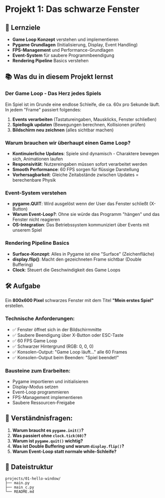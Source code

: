 # Projekt 1: Das schwarze Fenster

## 🎯 Lernziele
- **Game Loop Konzept** verstehen und implementieren
- **Pygame Grundlagen** (Initialisierung, Display, Event Handling)
- **FPS-Management** und Performance-Grundlagen
- **Event-System** für saubere Programmbeendigung
- **Rendering Pipeline** Basics verstehen

## 📚 Was du in diesem Projekt lernst

### Der Game Loop - Das Herz jedes Spiels
Ein Spiel ist im Grunde eine endlose Schleife, die ca. 60x pro Sekunde läuft. In jedem "Frame" passiert folgendes:
1. **Events verarbeiten** (Tastatureingaben, Mausklicks, Fenster schließen)
2. **Spiellogik updaten** (Bewegungen berechnen, Kollisionen prüfen)
3. **Bildschirm neu zeichnen** (alles sichtbar machen)

### Warum brauchen wir überhaupt einen Game Loop?
- **Kontinuierliche Updates**: Spiele sind dynamisch - Charaktere bewegen sich, Animationen laufen
- **Responsivität**: Nutzereingaben müssen sofort verarbeitet werden
- **Smooth Performance**: 60 FPS sorgen für flüssige Darstellung
- **Vorhersagbarkeit**: Gleiche Zeitabstände zwischen Updates = berechenbare Physik

### Event-System verstehen
- **pygame.QUIT**: Wird ausgelöst wenn der User das Fenster schließt (X-Button)
- **Warum Event-Loop?**: Ohne sie würde das Programm "hängen" und das Fenster nicht reagieren
- **OS-Integration**: Das Betriebssystem kommuniziert über Events mit unserem Spiel

### Rendering Pipeline Basics
- **Surface-Konzept**: Alles in Pygame ist eine "Surface" (Zeichenfläche)
- **display.flip()**: Macht den gezeichneten Frame sichtbar (Double Buffering)
- **Clock**: Steuert die Geschwindigkeit des Game Loops

## 🛠️ Aufgabe

Ein **800x600 Pixel** schwarzes Fenster mit dem Titel **"Mein erstes Spiel"** erstellen.

### Technische Anforderungen:
- ✅ Fenster öffnet sich in der Bildschirmmitte
- ✅ Saubere Beendigung über X-Button oder ESC-Taste
- ✅ 60 FPS Game Loop
- ✅ Schwarzer Hintergrund (RGB: 0, 0, 0)
- ✅ Konsolen-Output: "Game Loop läuft..." alle 60 Frames
- ✅ Konsolen-Output beim Beenden: "Spiel beendet!"

### Bausteine zum Erarbeiten:
- Pygame importieren und initialisieren
- Display-Modus setzen
- Event-Loop programmieren
- FPS-Management implementieren
- Saubere Ressourcen-Freigabe

## 🧠 Verständnisfragen:
1. **Warum braucht es `pygame.init()`?**
2. **Was passiert ohne `clock.tick(60)`?**
3. **Warum ist `pygame.quit()` wichtig?**
4. **Was ist Double Buffering und warum `display.flip()`?**
5. **Warum Event-Loop statt normale while-Schleife?**

## 📁 Dateistruktur
```
projects/01-hello-window/
├── main.py
├── main_c.py
└── README.md
```